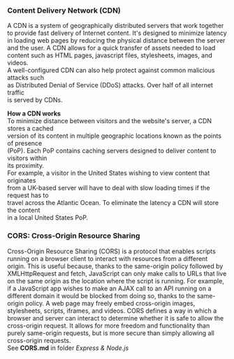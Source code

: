 ### Content Delivery Network (CDN)
A CDN is a system of geographically distributed servers that work together to provide fast delivery of Internet content. It's designed to minimize latency in loading web pages by reducing the physical distance between the server and the user. A CDN allows for a quick transfer of assets needed to load content such as HTML pages, javascript files, stylesheets, images, and videos.  
A well-configured CDN can also help protect against common malicious attacks such  
as Distributed Denial of Service (DDoS) attacks. Over half of all internet traffic  
is served by CDNs.

**How a CDN works**  
To minimize distance between visitors and the website's server, a CDN stores a cached  
version of its content in multiple geographic locations known as the points of presence  
(PoP). Each PoP contains caching servers designed to deliver content to visitors within  
its proximity.  
For example, a visitor in the United States wishing to view content that originates  
from a UK-based server will have to deal with slow loading times if the request has to  
travel across the Atlantic Ocean. To eliminate the latency a CDN will store the content  
in a local United States PoP.

### CORS: Cross-Origin Resource Sharing
Cross-Origin Resource Sharing (CORS) is a protocol that enables scripts running on a browser client to interact with resources from a different origin. This is useful because, thanks to the same-origin policy followed by XMLHttpRequest and fetch, JavaScript can only make calls to URLs that live on the same origin as the location where the script is running. For example, if a JavaScript app wishes to make an AJAX call to an API running on a different domain it would be blocked from doing so, thanks to the same-origin policy. A web page may freely embed cross-origin images, stylesheets, scripts, iframes, and videos. CORS defines a way in which a browser and server can interact to determine whether it is safe to allow the cross-origin request. It allows for more freedom and functionality than purely same-origin requests, but is more secure than simply allowing all cross-origin requests.   
See **CORS.md** in folder *Express & Node.js*  
